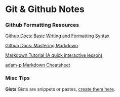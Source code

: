 # Git & Github Notes

### Github Formatting Resources
[Github Docs: Basic Writing and Formatting Syntax](https://help.github.com/articles/basic-writing-and-formatting-syntax/)

[Github Docs:  Mastering Markdown](https://guides.github.com/features/mastering-markdown/)

[Markdown Tutorial (A quick interactive lesson)](http://www.markdowntutorial.com/)

[ adam-p Markdown Cheatsheet](https://github.com/adam-p/markdown-here/wiki/Markdown-Cheatsheet)

### Misc Tips
**Gists**  Gists are snippets or pastes, [create them here](https://gist.github.com/).
